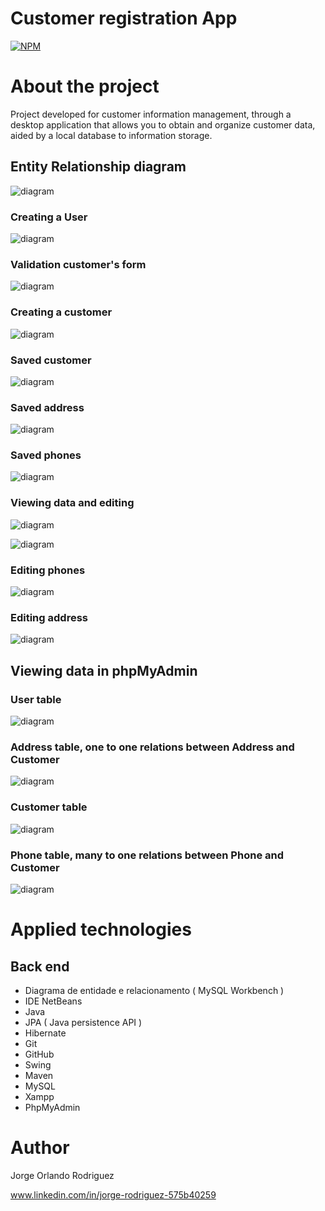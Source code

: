 # Customer registration App

[![NPM](https://img.shields.io/npm/l/react)](https://github.com/jororlando-81/CustomerRegistrationApp/blob/main/LICENSE) 

# About the project

Project developed for customer information management, through a desktop application that allows you to obtain and organize customer data, aided by a local database to information storage.

## Entity Relationship diagram

![diagram](https://github.com/jororlando-81/assets/blob/main/EER_DiagramCustomerRegistration.png) 


### Creating a User

![diagram](https://github.com/jororlando-81/assets/blob/main/createUser.png)


### Validation customer's form

![diagram](https://github.com/jororlando-81/assets/blob/main/ValidationFormCusomer.png)


### Creating a customer

![diagram](https://github.com/jororlando-81/assets/blob/main/createCustomer.png)


### Saved customer
 
![diagram](https://github.com/jororlando-81/assets/blob/main/CustomerSave.png)


### Saved address
 
![diagram](https://github.com/jororlando-81/assets/blob/main/AddressSave.png)


### Saved phones
 
![diagram](https://github.com/jororlando-81/assets/blob/main/phoneSalved.png)

### Viewing data and editing
 
![diagram](https://github.com/jororlando-81/assets/blob/main/EditCustomer1.png)

![diagram](https://github.com/jororlando-81/assets/blob/main/EditCustomer2.png)  

### Editing phones
 
![diagram](https://github.com/jororlando-81/assets/blob/main/EditCustomer3.png)

### Editing address
 
![diagram](https://github.com/jororlando-81/assets/blob/main/EditCustomer4.png)

## Viewing data in phpMyAdmin

###  User table

![diagram](https://github.com/jororlando-81/assets/blob/main/DataBase4.png)

###  Address table, one to one relations between Address and Customer

![diagram](https://github.com/jororlando-81/assets/blob/main/DataBase2.png)

###  Customer table

![diagram](https://github.com/jororlando-81/assets/blob/main/DataBase1.png)

###  Phone table, many to one relations between Phone and Customer

![diagram](https://github.com/jororlando-81/assets/blob/main/DataBase3.png)

# Applied technologies

## Back end

- Diagrama de entidade e relacionamento ( MySQL Workbench )
- IDE NetBeans
- Java
- JPA  ( Java persistence API )
- Hibernate
- Git 
- GitHub 
- Swing
- Maven
- MySQL
- Xampp
- PhpMyAdmin

# Author

Jorge Orlando Rodriguez

www.linkedin.com/in/jorge-rodriguez-575b40259

